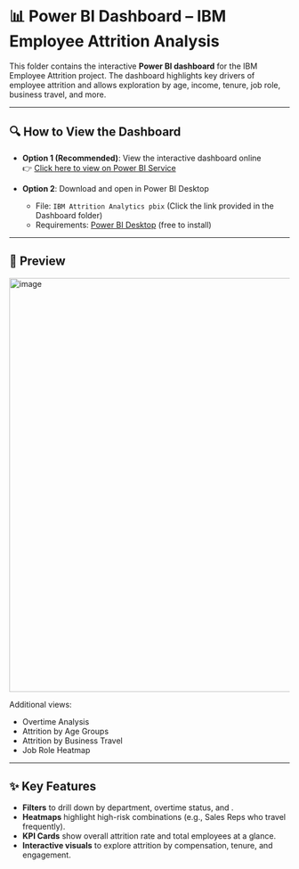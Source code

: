 # 📊 Power BI Dashboard – IBM Employee Attrition Analysis

This folder contains the interactive **Power BI dashboard** for the IBM Employee Attrition project. The dashboard highlights key drivers of employee attrition and allows exploration by age, income, tenure, job role, business travel, and more.  

---

## 🔍 How to View the Dashboard
- **Option 1 (Recommended)**: View the interactive dashboard online  
  👉 [Click here to view on Power BI Service](https://app.powerbi.com/groups/me/reports/888a3761-6d11-4097-a4a3-5aebb942924d/05fe1b77c88a29708e6d?experience=power-bi)  

- **Option 2**: Download and open in Power BI Desktop  
  - File: `IBM Attrition Analytics pbix`  (Click the link provided in the Dashboard folder)
  - Requirements: [Power BI Desktop](https://powerbi.microsoft.com/desktop/) (free to install)

---

## 📸 Preview
<img width="1321" height="743" alt="image" src="https://github.com/user-attachments/assets/13b82b0b-dbf0-45ef-9d1c-6a5598127e1d" />


Additional views:  
- Overtime Analysis  
- Attrition by Age Groups  
- Attrition by Business Travel  
- Job Role Heatmap  

---

## ✨ Key Features
- **Filters** to drill down by department, overtime status, and .  
- **Heatmaps** highlight high-risk combinations (e.g., Sales Reps who travel frequently).  
- **KPI Cards** show overall attrition rate and total employees at a glance.  
- **Interactive visuals** to explore attrition by compensation, tenure, and engagement.  
